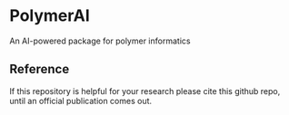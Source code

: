 # PolymerAI
An AI-powered package for polymer informatics


## Reference

If this repository is helpful for your research please cite this github repo, until an official publication comes out.
